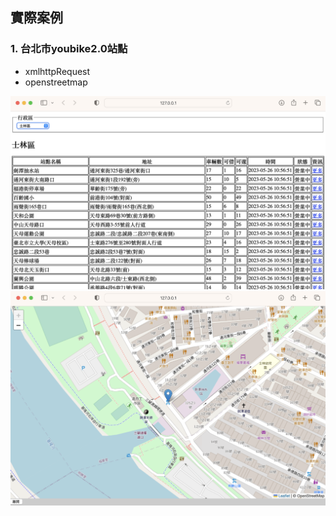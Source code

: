 ## 實際案例

### 1. 台北市youbike2.0站點
- xmlhttpRequest
- openstreetmap

![畫面1](./images/pic1.png)
![畫面2](./images/pic2.png)
